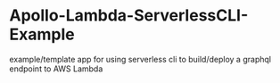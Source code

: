 # Apollo-Lambda-ServerlessCLI-Example
example/template app for using serverless cli to build/deploy a graphql endpoint to AWS Lambda
